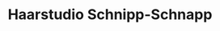 ---
title: "Haarstudio Schnipp-Schnapp"
url: /schoenbrunn/haarstudio-schnipp-schnapp/
shop: Friseur
---